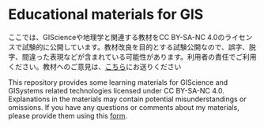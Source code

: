 # Educational materials for GIS

ここでは、GIScienceや地理学と関連する教材をCC BY-SA-NC 4.0のライセンスで試験的に公開しています。教材改良を目的とする試験公開なので、誤字、脱字、間違った表現などが含まれている可能性があります。利用者の責任でご利用ください。教材へのご意見は、[こちら](https://forms.gle/tDsLonT4gNqTkPP69)にお送りください

This repository provides some learning materials for GIScience and GISystems related technologies licensed under CC BY-SA-NC 4.0. Explanations in the materials may contain potential misunderstandings or omissions. If you have any questions or comments about my materials, please provide them using this [form](https://forms.gle/tDsLonT4gNqTkPP69).